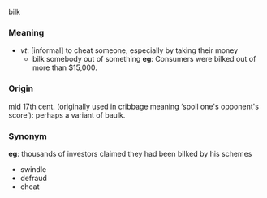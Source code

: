 bilk

### Meaning
+ _vt_: [informal] to cheat someone, especially by taking their money
    + bilk somebody out of something __eg__: Consumers were bilked out of more than $15,000.

### Origin

mid 17th cent. (originally used in cribbage meaning ‘spoil one's opponent's score’): perhaps a variant of baulk.

### Synonym

__eg__: thousands of investors claimed they had been bilked by his schemes 

+ swindle
+ defraud
+ cheat


